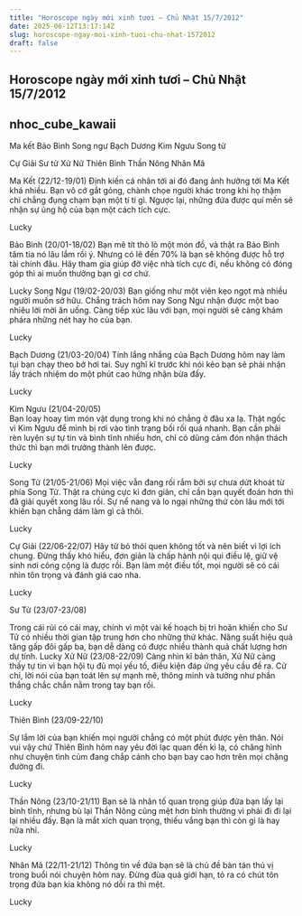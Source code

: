 ```yaml
---
title: "Horoscope ngày mới xinh tươi – Chủ Nhật 15/7/2012"
date: 2025-06-12T13:17:14Z
slug: horoscope-ngay-moi-xinh-tuoi-chu-nhat-1572012
draft: false
---
```


## Horoscope ngày mới xinh tươi – Chủ Nhật 15/7/2012

## nhoc_cube_kawaii

Ma kết Bảo Bình Song ngư Bạch Dương Kim Ngưu Song tử
     
Cự Giải Sư tử Xử Nữ Thiên Bình Thần Nông Nhân Mã
 
 Ma Kết (22/12-19/01)
Định kiến cá nhân tới ai đó đang ảnh hưởng tới Ma Kết khá nhiều. Bạn vô cớ gắt gỏng, chành chọe người khác trong khi họ thậm chí chẳng đụng chạm bạn một tí ti gì. Ngược lại, những đứa được quí mến sẽ nhận sự ủng hộ của bạn một cách tích cực.

Lucky 
  

 
Bảo Bình (20/01-18/02) 
Bạn mê tít thò lò một món đồ, và thật ra Bảo Bình  tăm tia nó lâu lắm rồi ý. Nhưng có lẽ đến 70% là bạn sẽ không được hỗ trợ tài chính đâu.  Hãy tham gia giúp đỡ việc nhà tích cực đi, nếu không có đóng góp thì ai muốn thưởng bạn gì cơ chứ.

Lucky 
 Song Ngư (19/02-20/03)
Bạn giống như một viên kẹo ngọt mà nhiều người muốn sở hữu. Chẳng trách hôm nay Song Ngư nhận được một bao nhiêu lời mời ăn uống. Càng tiếp xúc lâu với bạn, mọi người sẽ càng khám phára những nét hay ho của bạn.

Lucky 
  

 
 
Bạch Dương (21/03-20/04) 
Tính lắng nhắng của Bạch Dương hôm nay làm tụi bạn chạy theo bở hơi tai. Suy nghĩ kĩ trước khi nói kẻo bạn sẽ phải nhận lấy trách nhiệm do một phút cao hứng nhận bừa đấy.

Lucky  
 
 Kim Ngưu (21/04-20/05)  
Bạn loay hoay tìm món vật dụng trong khi nó chẳng ở đâu xa lạ. Thật ngốc vì Kim Ngưu  để mình bị rơi vào tình trạng bối rối quá nhanh. Bạn cần phải rèn luyện sự tự tin và bình tĩnh nhiều hơn, chỉ có dũng cảm đón nhận thách thức thì bạn mới trưởng thành lên được.

Lucky   

 
Song Tử (21/05-21/06) 
Mọi việc vẫn đang rối rắm bởi sự chưa dứt khoát từ phía Song Tử. Thật ra chúng cực kì đơn giản, chỉ cần bạn quyết đoán hơn thì đã giải quyết xong lâu rồi. Sự nể nang và lo ngại những thứ còn lâu mới tới khiến bạn chẳng dám làm gì cả thôi.

Lucky 
 
Cự Giải (22/06-22/07) 
Hãy từ bỏ thói quen không tốt và nên biết vì lợi ích chung. Đừng thấy khó hiểu, đơn giản là chấp hành nội qui điều lệ, giữ vệ sinh nơi công cộng là được rồi. Bạn làm một điều tốt, mọi người sẽ có cái nhìn tôn trọng và đánh giá cao nha.

Lucky   

 
Sư Tử (23/07-23/08)

Trong cái rủi có cái may, chính vì một vài kế hoạch bị trì hoãn khiến cho Sư Tử có nhiều thời gian tập trung hơn cho những thứ khác. Năng suất hiệu quả tăng gấp đôi gấp ba, bạn dễ dàng có được nhiều thành quả chất lượng hơn dự tính.
Lucky 
Xử Nữ (23/08-22/09) 
Càng nhìn kĩ bản thân, Xử Nữ càng thấy tự tin vì bạn hội tụ đủ mọi yếu tố, điều kiện đáp ứng yêu cầu đề ra. Cử chỉ, lời nói của bạn toát lên sự mạnh mẽ, thông minh và tưởng như phần thắng chắc chắn nằm trong tay bạn rồi.

Lucky  

 
Thiên Bình (23/09-22/10) 

Sự lắm lời của bạn khiến mọi người chẳng có một phút được yên thân. Nói vui vậy chứ Thiên Bình hôm nay yêu đời lạc quan đến kì lạ, có chăng hình như chuyện tình củm đang chắp cánh cho bạn bay cao hơn trên mọi chặng đường đi.

Lucky 
 
Thần Nông (23/10-21/11) 
Bạn sẽ là nhân tố quan trọng giúp đứa bạn lấy lại bình tĩnh, nhưng bù lại Thần Nông cũng mệt hơn bình thường vì phải đi đi lại lại nhiều đấy. Bạn là mắt xích quan trọng, thiếu vắng bạn thì còn gì là hay nữa nhỉ.

Lucky 
  
 


 
  
Nhân Mã (22/11-21/12) 
Thông tin về đứa bạn sẽ là chủ đề bàn tán thú vị trong buổi nói chuyện hôm nay. Đừng đùa quá giới hạn, tỏ ra có chút tôn trọng đứa bạn kia không nó dỗi ra thì mệt.

Lucky